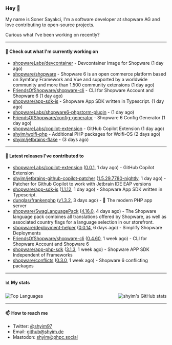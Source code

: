 ### Hey 👋

My name is Soner Sayakci, I'm a software developer at shopware AG and love contributing to open-source projects.

Curious what I've been working on recently?

---

#### 👷 Check out what I'm currently working on

- [shopwareLabs/devcontainer](https://github.com/shopwareLabs/devcontainer) - Devcontainer Image for Shopware (1 day ago)
- [shopware/shopware](https://github.com/shopware/shopware) - Shopware 6 is an open commerce platform based on Symfony Framework and Vue and supported by a worldwide community and more than 1.500 community extensions (1 day ago)
- [FriendsOfShopware/shopware-cli](https://github.com/FriendsOfShopware/shopware-cli) - CLI for Shopware Account and Shopware 6 (1 day ago)
- [shopware/app-sdk-js](https://github.com/shopware/app-sdk-js) - Shopware App SDK written in Typescript. (1 day ago)
- [shopwareLabs/shopware6-phpstorm-plugin](https://github.com/shopwareLabs/shopware6-phpstorm-plugin) -  (1 day ago)
- [FriendsOfShopware/config-generator](https://github.com/FriendsOfShopware/config-generator) - Shopware 6 Config Generator (1 day ago)
- [shopwareLabs/copilot-extension](https://github.com/shopwareLabs/copilot-extension) - GitHub Copilot Extension (1 day ago)
- [shyim/wolfi-php](https://github.com/shyim/wolfi-php) - Additional PHP packages for Wolfi-OS (2 days ago)
- [shyim/jetbrains-flake](https://github.com/shyim/jetbrains-flake) -  (3 days ago)

---

#### 🔭 Latest releases I've contributed to

- [shopwareLabs/copilot-extension](https://github.com/shopwareLabs/copilot-extension) ([0.0.1](https://github.com/shopwareLabs/copilot-extension/releases/tag/0.0.1), 1 day ago) - GitHub Copilot Extension
- [shyim/jetbrains-github-copilot-patcher](https://github.com/shyim/jetbrains-github-copilot-patcher) ([1.5.29.7780-nightly](https://github.com/shyim/jetbrains-github-copilot-patcher/releases/tag/1.5.29.7780-nightly), 1 day ago) - Patcher for Github Copilot to work with Jetbrain IDE EAP versions
- [shopware/app-sdk-js](https://github.com/shopware/app-sdk-js) ([1.1.12](https://github.com/shopware/app-sdk-js/releases/tag/1.1.12), 1 day ago) - Shopware App SDK written in Typescript.
- [dunglas/frankenphp](https://github.com/dunglas/frankenphp) ([v1.3.2](https://github.com/dunglas/frankenphp/releases/tag/v1.3.2), 3 days ago) - 🧟 The modern PHP app server
- [shopware/SwagLanguagePack](https://github.com/shopware/SwagLanguagePack) ([4.16.0](https://github.com/shopware/SwagLanguagePack/releases/tag/4.16.0), 4 days ago) - The Shopware language pack combines all translations offered by Shopware, as well as associated country flags for a language selection in our storefront.
- [shopware/deployment-helper](https://github.com/shopware/deployment-helper) ([0.0.14](https://github.com/shopware/deployment-helper/releases/tag/0.0.14), 6 days ago) - Simplify Shopware Deployments
- [FriendsOfShopware/shopware-cli](https://github.com/FriendsOfShopware/shopware-cli) ([0.4.60](https://github.com/FriendsOfShopware/shopware-cli/releases/tag/0.4.60), 1 week ago) - CLI for Shopware Account and Shopware 6
- [shopware/app-php-sdk](https://github.com/shopware/app-php-sdk) ([3.1.3](https://github.com/shopware/app-php-sdk/releases/tag/3.1.3), 1 week ago) - Shopware APP SDK Independent of Frameworks
- [shopware/conflicts](https://github.com/shopware/conflicts) ([0.3.0](https://github.com/shopware/conflicts/releases/tag/0.3.0), 1 week ago) - Shopware 6 conflicting packages

---

#### 📊 My stats

<img align="right" alt="shyim's GitHub stats" src="https://github-readme-stats.vercel.app/api?username=shyim&count_private=1&show_icons=true&" />

![Top Languages](https://github-readme-stats.vercel.app/api/top-langs/?username=shyim)

---

#### 📫 How to reach me

- Twitter: [@shyim97](https://twitter.com/shyim97)
- Email: [github@shyim.de](mailto://github@shyim.de)
- Mastodon: <a rel="me" href="https://phpc.social/@shyim">shyim@phpc.social</a>
